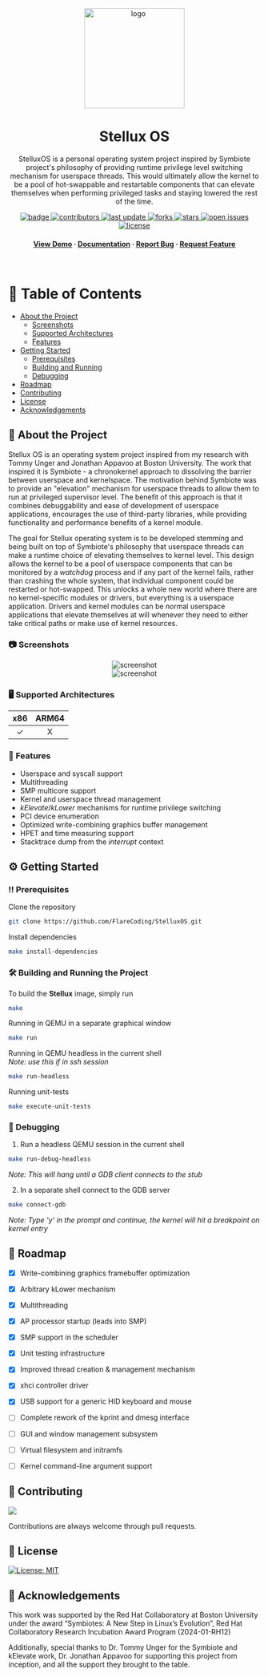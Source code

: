 <div align="center">

  <img src="screenshots/usb_stick_logo.jpg" alt="logo" width="200" height="auto" />
  <h1>Stellux OS</h1>
  
  <p>
    StelluxOS is a personal operating system project inspired by Symbiote project's philosophy of providing runtime privilege
    level switching mechanism for userspace threads. This would ultimately allow the kernel to be a pool of hot-swappable and
    restartable components that can elevate themselves when performing privileged tasks and staying lowered the rest of the time.
  </p>
  
  <!-- Badges -->
  <p>
    <a href="https://github.com/FlareCoding/StelluxOS/actions/workflows/ci.yml">
      <img src="https://github.com/FlareCoding/StelluxOS/actions/workflows/ci.yml/badge.svg?branch=master" alt="badge" />
    </a>
    <a href="https://github.com/FlareCoding/StelluxOS/graphs/contributors">
      <img src="https://img.shields.io/github/contributors/FlareCoding/StelluxOS" alt="contributors" />
    </a>
    <a href="">
      <img src="https://img.shields.io/github/last-commit/FlareCoding/StelluxOS" alt="last update" />
    </a>
    <a href="https://github.com/FlareCoding/StelluxOS/network/members">
      <img src="https://img.shields.io/github/forks/FlareCoding/StelluxOS" alt="forks" />
    </a>
    <a href="https://github.com/FlareCoding/StelluxOS/stargazers">
      <img src="https://img.shields.io/github/stars/FlareCoding/StelluxOS" alt="stars" />
    </a>
    <a href="https://github.com/FlareCoding/StelluxOS/issues/">
      <img src="https://img.shields.io/github/issues/FlareCoding/StelluxOS" alt="open issues" />
    </a>
    <a href="https://github.com/FlareCoding/StelluxOS/blob/master/LICENSE">
      <img src="https://img.shields.io/github/license/FlareCoding/StelluxOS.svg" alt="license" />
    </a>
  </p>
   
  <h4>
    <a href="https://github.com/FlareCoding/StelluxOS/">View Demo</a>
    <span> · </span>
    <a href="https://github.com/FlareCoding/StelluxOS">Documentation</a>
    <span> · </span>
    <a href="https://github.com/FlareCoding/StelluxOS/issues/">Report Bug</a>
    <span> · </span>
    <a href="https://github.com/FlareCoding/StelluxOS/issues/">Request Feature</a>
  </h4>
</div>

<br />

<!-- Table of Contents -->
# :book: Table of Contents

- [About the Project](#star2-about-the-project)
  * [Screenshots](#camera-screenshots)
  * [Supported Architectures](#desktop_computer-supported-architectures)
  * [Features](#dart-features)
- [Getting Started](#gear-getting-started)
  * [Prerequisites](#bangbang-prerequisites)
  * [Building and Running](#hammer_and_wrench-building-and-running-the-project)
  * [Debugging](#wrench-debugging)
- [Roadmap](#compass-roadmap)
- [Contributing](#wave-contributing)
- [License](#newspaper-license)
- [Acknowledgements](#gem-acknowledgements)

  

<!-- About the Project -->
## :star2: About the Project
Stellux OS is an operating system project inspired from my research with Tommy Unger and Jonathan Appavoo at Boston University. The work that inspired it is
Symbiote - a chronokernel approach to dissolving the barrier between userspace and kernelspace. The motivation behind Symbiote was to provide an "elevation" mechanism for
userspace threads to allow them to run at privileged supervisor level. The benefit of this approach is that it combines debuggability and ease of development of
userspace applications, encourages the use of third-party libraries, while providing functionality and performance benefits of a kernel module.

The goal for Stellux operating system is to be developed stemming and being built on top of Symbiote's philosophy that userspace threads can make a runtime choice
of elevating themselves to kernel level. This design allows the kernel to be a pool of userspace components that can be monitored by a _watchdog_ process and if any
part of the kernel fails, rather than crashing the whole system, that individual component could be restarted or hot-swapped.
This unlocks a whole new world where there are no kernel-specific modules or drivers, but everything is a userspace application. Drivers and kernel modules can be normal
userspace applications that elevate themselves at will whenever they need to either take critical paths or make use of kernel resources.

<!-- Screenshots -->
### :camera: Screenshots

<div align="center"> 
  <img src="screenshots/stellux-run.png" alt="screenshot" />
  <br/>
  <img src="screenshots/stellux-xhci-run.png" alt="screenshot" />
</div>


<!-- TechStack -->
### :desktop_computer: Supported Architectures

| x86 | ARM64 |
|:--------:| :-:
| ✓    | X

<!-- Features -->
### :dart: Features

- Userspace and syscall support
- Multithreading
- SMP multicore support
- Kernel and userspace thread management
- _kElevate_/_kLower_ mechanisms for runtime privilege switching
- PCI device enumeration
- Optimized write-combining graphics buffer management
- HPET and time measuring support
- Stacktrace dump from the _interrupt_ context

<!-- Getting Started -->
## :gear: Getting Started

<!-- Prerequisites -->
### :bangbang: Prerequisites

Clone the repository
```bash
git clone https://github.com/FlareCoding/StelluxOS.git
```

Install dependencies
```bash
make install-dependencies
```

<!-- Building and Running the Project -->
### :hammer_and_wrench: Building and Running the Project

To build the __Stellux__ image, simply run
```bash
make
```

Running in QEMU in a separate graphical window
```bash
make run
```

Running in QEMU headless in the current shell<br/>
*Note: use this if in _ssh_ session*
```bash
make run-headless
```

Running unit-tests
```bash
make execute-unit-tests
```

<!-- Debugging -->
### :wrench: Debugging

1) Run a headless QEMU session in the current shell
```bash
make run-debug-headless
```
*Note: This will hang until a GDB client connects to the stub*

2) In a separate shell connect to the GDB server
```bash
make connect-gdb
```
*Note: Type 'y' in the prompt and continue, the kernel will hit a breakpoint on kernel entry*


<!-- Roadmap -->
## :compass: Roadmap

* [x] Write-combining graphics framebuffer optimization
* [x] Arbitrary kLower mechanism
* [x] Multithreading
* [x] AP processor startup (leads into SMP)
* [x] SMP support in the scheduler
* [x] Unit testing infrastructure
* [x] Improved thread creation & management mechanism
* [x] xhci controller driver
* [x] USB support for a generic HID keyboard and mouse
* [ ] Complete rework of the kprint and dmesg interface
* [ ] GUI and window management subsystem
* [ ] Virtual filesystem and initramfs
* [ ] Kernel command-line argument support


<!-- Contributing -->
## :wave: Contributing

<a href="https://github.com/FlareCoding/StelluxOS/graphs/contributors">
  <img src="https://contrib.rocks/image?repo=FlareCoding/StelluxOS" />
</a>


Contributions are always welcome through pull requests.

<!-- License -->
## :newspaper: License

[![License: MIT](https://img.shields.io/badge/License-MIT-yellow.svg)](https://opensource.org/licenses/MIT)


<!-- Acknowledgments -->
## :gem: Acknowledgements

This work was supported by the
Red Hat Collaboratory at Boston University under the award “Symbiotes: A New Step in Linux’s Evolution”,
Red Hat Collaboratory Research Incubation Award Program (2024-01-RH12)

Additionally, special thanks to Dr. Tommy Unger for the Symbiote and kElevate work, Dr. Jonathan Appavoo for supporting
this project from inception, and all the support they brought to the table.

